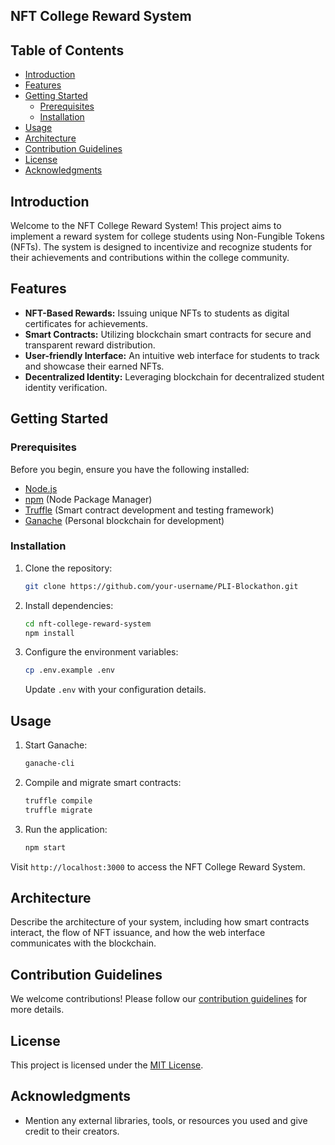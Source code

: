 ## NFT College Reward System

## Table of Contents
- [Introduction](#introduction)
- [Features](#features)
- [Getting Started](#getting-started)
  - [Prerequisites](#prerequisites)
  - [Installation](#installation)
- [Usage](#usage)
- [Architecture](#architecture)
- [Contribution Guidelines](#contribution-guidelines)
- [License](#license)
- [Acknowledgments](#acknowledgments)

## Introduction

Welcome to the NFT College Reward System! This project aims to implement a reward system for college students using Non-Fungible Tokens (NFTs). The system is designed to incentivize and recognize students for their achievements and contributions within the college community.

## Features

- **NFT-Based Rewards:** Issuing unique NFTs to students as digital certificates for achievements.
- **Smart Contracts:** Utilizing blockchain smart contracts for secure and transparent reward distribution.
- **User-friendly Interface:** An intuitive web interface for students to track and showcase their earned NFTs.
- **Decentralized Identity:** Leveraging blockchain for decentralized student identity verification.

## Getting Started

### Prerequisites

Before you begin, ensure you have the following installed:

- [Node.js](https://nodejs.org/)
- [npm](https://www.npmjs.com/) (Node Package Manager)
- [Truffle](https://www.trufflesuite.com/) (Smart contract development and testing framework)
- [Ganache](https://www.trufflesuite.com/ganache) (Personal blockchain for development)

### Installation

1. Clone the repository:

    ```bash
    git clone https://github.com/your-username/PLI-Blockathon.git
    ```

2. Install dependencies:

    ```bash
    cd nft-college-reward-system
    npm install
    ```

3. Configure the environment variables:

    ```bash
    cp .env.example .env
    ```

    Update `.env` with your configuration details.

## Usage

1. Start Ganache:

    ```bash
    ganache-cli
    ```

2. Compile and migrate smart contracts:

    ```bash
    truffle compile
    truffle migrate
    ```

3. Run the application:

    ```bash
    npm start
    ```

Visit `http://localhost:3000` to access the NFT College Reward System.

## Architecture

Describe the architecture of your system, including how smart contracts interact, the flow of NFT issuance, and how the web interface communicates with the blockchain.

## Contribution Guidelines

We welcome contributions! Please follow our [contribution guidelines](CONTRIBUTING.md) for more details.

## License

This project is licensed under the [MIT License](LICENSE).

## Acknowledgments

- Mention any external libraries, tools, or resources you used and give credit to their creators.
